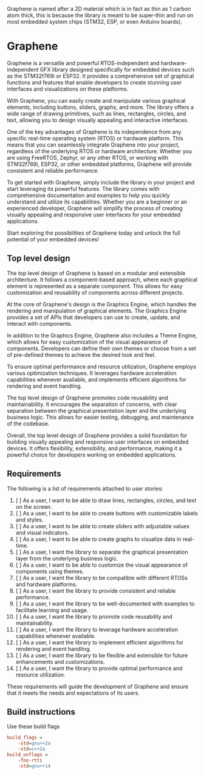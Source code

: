 Graphene is named after a 2D material which is in fact as thin as 1 carbon atom thick, this is because the library is meant to be super-thin and run on most embedded system chips (STM32, ESP, or even Arduino boards).

# Graphene

Graphene is a versatile and powerful RTOS-independent and hardware-independent GFX library designed specifically for embedded devices such as the STM32f769i or ESP32. It provides a comprehensive set of graphical functions and features that enable developers to create stunning user interfaces and visualizations on these platforms.

With Graphene, you can easily create and manipulate various graphical elements, including buttons, sliders, graphs, and more. The library offers a wide range of drawing primitives, such as lines, rectangles, circles, and text, allowing you to design visually appealing and interactive interfaces.

One of the key advantages of Graphene is its independence from any specific real-time operating system (RTOS) or hardware platform. This means that you can seamlessly integrate Graphene into your project, regardless of the underlying RTOS or hardware architecture. Whether you are using FreeRTOS, Zephyr, or any other RTOS, or working with STM32f769i, ESP32, or other embedded platforms, Graphene will provide consistent and reliable performance.

To get started with Graphene, simply include the library in your project and start leveraging its powerful features. The library comes with comprehensive documentation and examples to help you quickly understand and utilize its capabilities. Whether you are a beginner or an experienced developer, Graphene will simplify the process of creating visually appealing and responsive user interfaces for your embedded applications.

Start exploring the possibilities of Graphene today and unlock the full potential of your embedded devices!

## Top level design

The top level design of Graphene is based on a modular and extensible architecture. It follows a component-based approach, where each graphical element is represented as a separate component. This allows for easy customization and reusability of components across different projects.

At the core of Graphene's design is the Graphics Engine, which handles the rendering and manipulation of graphical elements. The Graphics Engine provides a set of APIs that developers can use to create, update, and interact with components.

In addition to the Graphics Engine, Graphene also includes a Theme Engine, which allows for easy customization of the visual appearance of components. Developers can define their own themes or choose from a set of pre-defined themes to achieve the desired look and feel.

To ensure optimal performance and resource utilization, Graphene employs various optimization techniques. It leverages hardware acceleration capabilities whenever available, and implements efficient algorithms for rendering and event handling.

The top level design of Graphene promotes code reusability and maintainability. It encourages the separation of concerns, with clear separation between the graphical presentation layer and the underlying business logic. This allows for easier testing, debugging, and maintenance of the codebase.

Overall, the top level design of Graphene provides a solid foundation for building visually appealing and responsive user interfaces on embedded devices. It offers flexibility, extensibility, and performance, making it a powerful choice for developers working on embedded applications.

## Requirements

The following is a list of requirements attached to user stories:

 1. [ ] As a user, I want to be able to draw lines, rectangles, circles, and text on the screen.
 2. [ ] As a user, I want to be able to create buttons with customizable labels and styles.
 3. [ ] As a user, I want to be able to create sliders with adjustable values and visual indicators.
 4. [ ] As a user, I want to be able to create graphs to visualize data in real-time.
 5. [ ] As a user, I want the library to separate the graphical presentation layer from the underlying business logic.
 6. [ ] As a user, I want to be able to customize the visual appearance of components using themes.
 7. [ ] As a user, I want the library to be compatible with different RTOSs and hardware platforms.
 8. [ ] As a user, I want the library to provide consistent and reliable performance.
 9. [ ] As a user, I want the library to be well-documented with examples to facilitate learning and usage.
10. [ ] As a user, I want the library to promote code reusability and maintainability.
11. [ ] As a user, I want the library to leverage hardware acceleration capabilities whenever available.
12. [ ] As a user, I want the library to implement efficient algorithms for rendering and event handling.
13. [ ] As a user, I want the library to be flexible and extensible for future enhancements and customizations.
14. [ ] As a user, I want the library to provide optimal performance and resource utilization.

These requirements will guide the development of Graphene and ensure that it meets the needs and expectations of its users.


## Build instructions

Use these build flags

```ini
build_flags = 
	-std=gnu++2a
	-std=c++2a
build_unflags = 
	-fno-rtti
	-std=gnu++14
```
